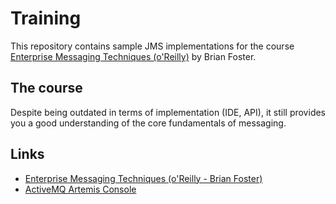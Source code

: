 # Training

This repository contains sample JMS implementations for the
course [Enterprise Messaging Techniques (o'Reilly)](https://learning.oreilly.com/videos/enterprise-messaging-techniques/9781491964965)
by Brian Foster.

## The course

Despite being outdated in terms of implementation (IDE, API), it still provides you a good understanding of the core
fundamentals of messaging.

## Links

- [Enterprise Messaging Techniques (o'Reilly - Brian Foster)](https://learning.oreilly.com/videos/enterprise-messaging-techniques/9781491964965)
- [ActiveMQ Artemis Console](http://localhost:8161/console)